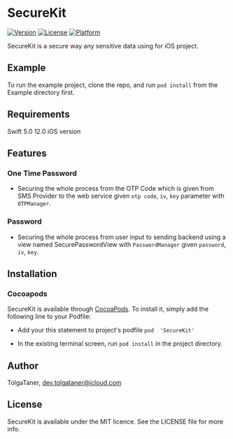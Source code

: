 # SecureKit

[![Version](https://img.shields.io/cocoapods/v/SecureKit.svg?style=flat)](https://cocoapods.org/pods/SecureKit)
[![License](https://img.shields.io/cocoapods/l/SecureKit.svg?style=flat)](https://cocoapods.org/pods/SecureKit)
[![Platform](https://img.shields.io/cocoapods/p/SecureKit.svg?style=flat)](https://cocoapods.org/pods/SecureKit)

SecureKit is a secure way any sensitive data using for iOS project.
## Example

To run the example project, clone the repo, and run `pod install` from the Example directory first.

## Requirements

Swift 5.0
12.0 iOS version

## Features

### One Time Password
- Securing the whole process from the OTP Code which is given from SMS Provider to the web service given `otp code`, `iv`, `key` parameter with `OTPManager`.

### Password
- Securing the whole process from user input to sending backend using a view named SecurePasswordView with `PasswordManager` given `password`, `iv`, `key`.

## Installation

### Cocoapods

SecureKit is available through [CocoaPods](https://cocoapods.org). To install
it, simply add the following line to your Podfile:


- Add your this statement to project's podfile ` pod  'SecureKit' `

- In the existing terminal screen, run `pod install` in the project directory.


## Author

TolgaTaner, dev.tolgataner@icloud.com

## License

SecureKit is available under the MIT licence. See the LICENSE file for more info.
    
